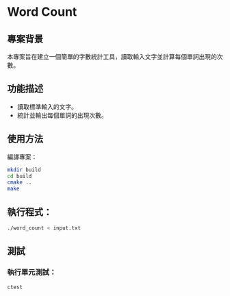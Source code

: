 # Word Count

## 專案背景
本專案旨在建立一個簡單的字數統計工具，讀取輸入文字並計算每個單詞出現的次數。

## 功能描述
- 讀取標準輸入的文字。
- 統計並輸出每個單詞的出現次數。

## 使用方法
編譯專案：
```bash
mkdir build
cd build
cmake ..
make
```

## 執行程式：
```bash
./word_count < input.txt
```

## 測試
### 執行單元測試：
```bash
ctest
```